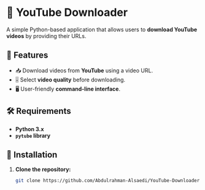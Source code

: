 # 🎥 YouTube Downloader

A simple Python-based application that allows users to **download YouTube videos** by providing their URLs.

## 🚀 Features
- 📥 Download videos from **YouTube** using a video URL.
- 🎚️ Select **video quality** before downloading.
- 🖥️ User-friendly **command-line interface**.

## 🛠️ Requirements
- **Python 3.x**
- **`pytube` library**

## 🔧 Installation

1. **Clone the repository:**
   ```bash
   git clone https://github.com/Abdulrahman-Alsaedi/YouTube-Downloader.git
